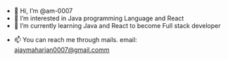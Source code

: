 - 👋 Hi, I’m @am-0007
- 👀 I’m interested in Java programming Language and React
- 🌱 I’m currently learning Java and React to become Full stack developer
<!-- - 💞️ I’m looking to collaborate on ... -->
- 📫 You can reach me through mails. email: ajaymaharjan0007@gmail.comm

<!---
am-0007/am-0007 is a ✨ special ✨ repository because its `README.md` (this file) appears on your GitHub profile.
You can click the Preview link to take a look at your changes.
--->


